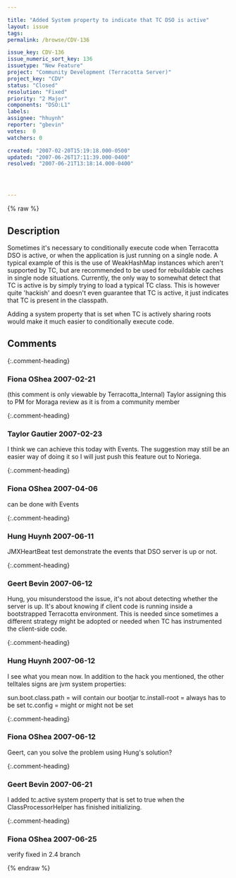 ```yaml
---

title: "Added System property to indicate that TC DSO is active"
layout: issue
tags: 
permalink: /browse/CDV-136

issue_key: CDV-136
issue_numeric_sort_key: 136
issuetype: "New Feature"
project: "Community Development (Terracotta Server)"
project_key: "CDV"
status: "Closed"
resolution: "Fixed"
priority: "2 Major"
components: "DSO:L1"
labels: 
assignee: "hhuynh"
reporter: "gbevin"
votes:  0
watchers: 0

created: "2007-02-20T15:19:18.000-0500"
updated: "2007-06-26T17:11:39.000-0400"
resolved: "2007-06-21T13:18:14.000-0400"




---
```


{% raw %}

## Description

<div markdown="1" class="description">

Sometimes it's necessary to conditionally execute code when Terracotta DSO is active, or when the application is just running on a single node. A typical example of this is the use of WeakHashMap instances which aren't supported by TC, but are recommended to be used for rebuildable caches in single node situations. Currently, the only way to somewhat detect that TC is active is by simply trying to load a typical TC class. This is however quite 'hackish' and doesn't even guarantee that TC is active, it just indicates that TC is present in the classpath.

Adding a system property that is set when TC is actively sharing roots would make it much easier to conditionally execute code.

</div>

## Comments


{:.comment-heading}
### **Fiona OShea** <span class="date">2007-02-21</span>

<div markdown="1" class="comment">

(this comment is only viewable by Terracotta\_Internal)
Taylor assigning this to PM for Moraga review as it is from a community member

</div>


{:.comment-heading}
### **Taylor Gautier** <span class="date">2007-02-23</span>

<div markdown="1" class="comment">

I think we can achieve this today with Events.  The suggestion may still be an easier way of doing it so I will just push this feature out to Noriega.

</div>


{:.comment-heading}
### **Fiona OShea** <span class="date">2007-04-06</span>

<div markdown="1" class="comment">

can be done with Events

</div>


{:.comment-heading}
### **Hung Huynh** <span class="date">2007-06-11</span>

<div markdown="1" class="comment">

JMXHeartBeat test demonstrate the events that DSO server is up or not.

</div>


{:.comment-heading}
### **Geert Bevin** <span class="date">2007-06-12</span>

<div markdown="1" class="comment">

Hung, you misunderstood the issue, it's not about detecting whether the server is up. It's about knowing if client code is running inside a bootstrapped Terracotta environment. This is needed since sometimes a different strategy might be adopted or needed when TC has instrumented the client-side code.

</div>


{:.comment-heading}
### **Hung Huynh** <span class="date">2007-06-12</span>

<div markdown="1" class="comment">

I see what you mean now. In addition to the hack you mentioned, the other telltales signs are jvm system properties:

sun.boot.class.path = will contain our bootjar
tc.install-root = always has to be set
tc.config = might or might not be set


</div>


{:.comment-heading}
### **Fiona OShea** <span class="date">2007-06-12</span>

<div markdown="1" class="comment">

Geert, can you solve the problem using Hung's solution?

</div>


{:.comment-heading}
### **Geert Bevin** <span class="date">2007-06-21</span>

<div markdown="1" class="comment">

I added tc.active system property that is set to true when the ClassProcessorHelper has finished initializing.

</div>


{:.comment-heading}
### **Fiona OShea** <span class="date">2007-06-25</span>

<div markdown="1" class="comment">

verify fixed in 2.4 branch

</div>



{% endraw %}

